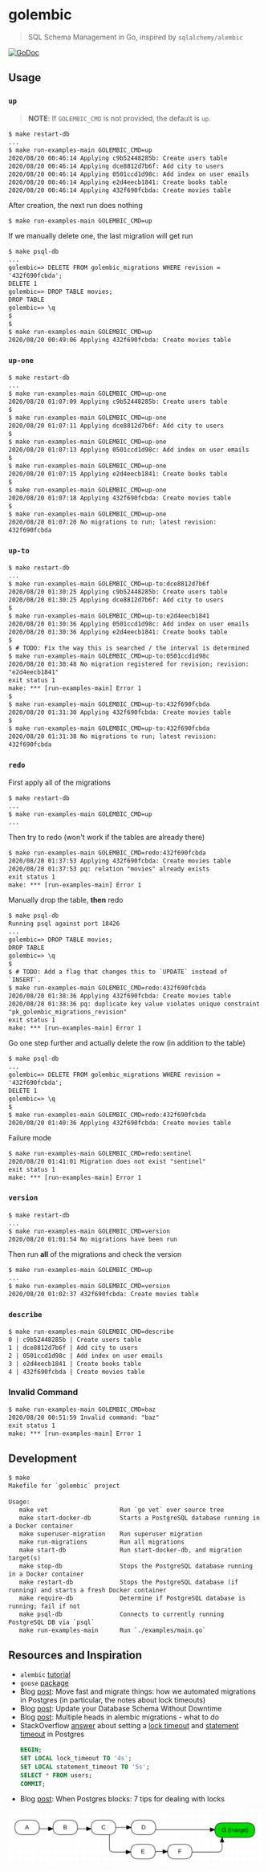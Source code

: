 # golembic

> SQL Schema Management in Go, inspired by `sqlalchemy/alembic`

[![GoDoc][11]][12]

## Usage

### `up`

> **NOTE**: If `GOLEMBIC_CMD` is not provided, the default is `up`.

```
$ make restart-db
...
$ make run-examples-main GOLEMBIC_CMD=up
2020/08/20 00:46:14 Applying c9b52448285b: Create users table
2020/08/20 00:46:14 Applying dce8812d7b6f: Add city to users
2020/08/20 00:46:14 Applying 0501ccd1d98c: Add index on user emails
2020/08/20 00:46:14 Applying e2d4eecb1841: Create books table
2020/08/20 00:46:14 Applying 432f690fcbda: Create movies table
```

After creation, the next run does nothing

```
$ make run-examples-main GOLEMBIC_CMD=up
```

If we manually delete one, the last migration will get run

```
$ make psql-db
...
golembic=> DELETE FROM golembic_migrations WHERE revision = '432f690fcbda';
DELETE 1
golembic=> DROP TABLE movies;
DROP TABLE
golembic=> \q
$
$
$ make run-examples-main GOLEMBIC_CMD=up
2020/08/20 00:49:06 Applying 432f690fcbda: Create movies table
```

### `up-one`

```
$ make restart-db
...
$ make run-examples-main GOLEMBIC_CMD=up-one
2020/08/20 01:07:09 Applying c9b52448285b: Create users table
$
$ make run-examples-main GOLEMBIC_CMD=up-one
2020/08/20 01:07:11 Applying dce8812d7b6f: Add city to users
$
$ make run-examples-main GOLEMBIC_CMD=up-one
2020/08/20 01:07:13 Applying 0501ccd1d98c: Add index on user emails
$
$ make run-examples-main GOLEMBIC_CMD=up-one
2020/08/20 01:07:15 Applying e2d4eecb1841: Create books table
$
$ make run-examples-main GOLEMBIC_CMD=up-one
2020/08/20 01:07:18 Applying 432f690fcbda: Create movies table
$
$ make run-examples-main GOLEMBIC_CMD=up-one
2020/08/20 01:07:20 No migrations to run; latest revision: 432f690fcbda
```

### `up-to`

```
$ make restart-db
...
$ make run-examples-main GOLEMBIC_CMD=up-to:dce8812d7b6f
2020/08/20 01:30:25 Applying c9b52448285b: Create users table
2020/08/20 01:30:25 Applying dce8812d7b6f: Add city to users
$
$ make run-examples-main GOLEMBIC_CMD=up-to:e2d4eecb1841
2020/08/20 01:30:36 Applying 0501ccd1d98c: Add index on user emails
2020/08/20 01:30:36 Applying e2d4eecb1841: Create books table
$
$ # TODO: Fix the way this is searched / the interval is determined
$ make run-examples-main GOLEMBIC_CMD=up-to:0501ccd1d98c
2020/08/20 01:30:48 No migration registered for revision; revision: "e2d4eecb1841"
exit status 1
make: *** [run-examples-main] Error 1
$
$ make run-examples-main GOLEMBIC_CMD=up-to:432f690fcbda
2020/08/20 01:31:30 Applying 432f690fcbda: Create movies table
$
$ make run-examples-main GOLEMBIC_CMD=up-to:432f690fcbda
2020/08/20 01:31:38 No migrations to run; latest revision: 432f690fcbda
```

### `redo`

First apply all of the migrations

```
$ make restart-db
...
$ make run-examples-main GOLEMBIC_CMD=up
...
```

Then try to redo (won't work if the tables are already there)

```
$ make run-examples-main GOLEMBIC_CMD=redo:432f690fcbda
2020/08/20 01:37:53 Applying 432f690fcbda: Create movies table
2020/08/20 01:37:53 pq: relation "movies" already exists
exit status 1
make: *** [run-examples-main] Error 1
```

Manually drop the table, **then** redo

```
$ make psql-db
Running psql against port 18426
...
golembic=> DROP TABLE movies;
DROP TABLE
golembic=> \q
$
$ # TODO: Add a flag that changes this to `UPDATE` instead of `INSERT`.
$ make run-examples-main GOLEMBIC_CMD=redo:432f690fcbda
2020/08/20 01:38:36 Applying 432f690fcbda: Create movies table
2020/08/20 01:38:36 pq: duplicate key value violates unique constraint "pk_golembic_migrations_revision"
exit status 1
make: *** [run-examples-main] Error 1
```

Go one step further and actually delete the row (in addition to the table)

```
$ make psql-db
...
golembic=> DELETE FROM golembic_migrations WHERE revision = '432f690fcbda';
DELETE 1
golembic=> \q
$
$ make run-examples-main GOLEMBIC_CMD=redo:432f690fcbda
2020/08/20 01:40:36 Applying 432f690fcbda: Create movies table
```

Failure mode

```
$ make run-examples-main GOLEMBIC_CMD=redo:sentinel
2020/08/20 01:41:01 Migration does not exist "sentinel"
exit status 1
make: *** [run-examples-main] Error 1
```

### `version`

```
$ make restart-db
...
$ make run-examples-main GOLEMBIC_CMD=version
2020/08/20 01:01:54 No migrations have been run
```

Then run **all** of the migrations and check the version

```
$ make run-examples-main GOLEMBIC_CMD=up
...
$ make run-examples-main GOLEMBIC_CMD=version
2020/08/20 01:02:37 432f690fcbda: Create movies table
```

### `describe`

```
$ make run-examples-main GOLEMBIC_CMD=describe
0 | c9b52448285b | Create users table
1 | dce8812d7b6f | Add city to users
2 | 0501ccd1d98c | Add index on user emails
3 | e2d4eecb1841 | Create books table
4 | 432f690fcbda | Create movies table
```

### Invalid Command

```
$ make run-examples-main GOLEMBIC_CMD=baz
2020/08/20 00:51:59 Invalid command: "baz"
exit status 1
make: *** [run-examples-main] Error 1
```

## Development

```
$ make
Makefile for `golembic` project

Usage:
   make vet                    Run `go vet` over source tree
   make start-docker-db        Starts a PostgreSQL database running in a Docker container
   make superuser-migration    Run superuser migration
   make run-migrations         Run all migrations
   make start-db               Run start-docker-db, and migration target(s)
   make stop-db                Stops the PostgreSQL database running in a Docker container
   make restart-db             Stops the PostgreSQL database (if running) and starts a fresh Docker container
   make require-db             Determine if PostgreSQL database is running; fail if not
   make psql-db                Connects to currently running PostgreSQL DB via `psql`
   make run-examples-main      Run `./examples/main.go`

```

## Resources and Inspiration

-   `alembic` [tutorial][1]
-   `goose` [package][2]
-   Blog [post][3]: Move fast and migrate things: how we automated migrations
    in Postgres (in particular, the notes about lock timeouts)
-   Blog [post][4]: Update your Database Schema Without Downtime
-   Blog [post][5]: Multiple heads in alembic migrations - what to do
-   StackOverflow [answer][7] about setting a [lock timeout][8] and
    [statement timeout][9] in Postgres
    ```sql
    BEGIN;
    SET LOCAL lock_timeout TO '4s';
    SET LOCAL statement_timeout TO '5s';
    SELECT * FROM users;
    COMMIT;
    ```
-   Blog [post][10]: When Postgres blocks: 7 tips for dealing with locks

![Multiple Revision Heads][6]

[1]: https://alembic.sqlalchemy.org/en/latest/tutorial.html
[2]: https://github.com/pressly/goose
[3]: https://benchling.engineering/move-fast-and-migrate-things-how-we-automated-migrations-in-postgres-d60aba0fc3d4
[4]: https://thorben-janssen.com/update-database-schema-without-downtime/
[5]: https://blog.jerrycodes.com/multiple-heads-in-alembic-migrations/
[6]: images/multiple-heads.png
[7]: https://stackoverflow.com/a/20963803/1068170
[8]: https://www.postgresql.org/docs/current/runtime-config-client.html#GUC-LOCK-TIMEOUT
[9]: https://www.postgresql.org/docs/current/runtime-config-client.html#GUC-STATEMENT-TIMEOUT
[10]: https://www.citusdata.com/blog/2018/02/22/seven-tips-for-dealing-with-postgres-locks/
[11]: https://godoc.org/github.com/dhermes/golembic?status.svg
[12]: https://godoc.org/github.com/dhermes/golembic
